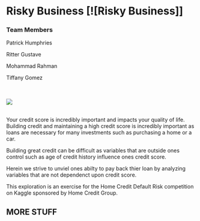 # Risky Business [![Risky Business]]
### Team Members
<p> Patrick Humphries </p>
<p> Ritter Gustave </p>
<p> Mohammad Rahman </p>
<p> Tiffany Gomez </p>

<br>
</br>

<img src= "https://cdn.dribbble.com/users/869467/screenshots/2662113/finance-at-your-fingertips.gif">
<br>
</br>

<p>Your credit score is incredibly important and impacts your quality of life. Building credit and maintaining a high credit score is incredibly important as loans are necessary for many investments such as purchasing a home or a car. </p>

<p> Building great credit can be difficult as variables that are outside ones control such as age of credit history influence ones credit score. </p>

<p> Herein we strive to unviel ones abilty to pay back thier loan by analyzing variables that are not dependenct upon credit score. </p>

<p> This exploration is an exercise for the Home Credit Default Risk competition on Kaggle sponsored by Home Credit Group. </p>

## MORE STUFF
